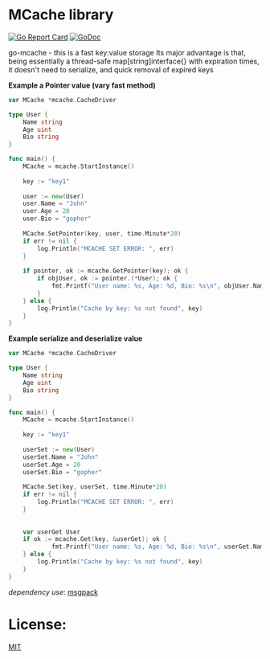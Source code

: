 # MCache library

[![Go Report Card](https://goreportcard.com/badge/github.com/OrlovEvgeny/go-mcache)](https://goreportcard.com/report/github.com/OrlovEvgeny/go-mcache)
[![GoDoc](https://godoc.org/github.com/OrlovEvgeny/go-mcache?status.svg)](https://godoc.org/github.com/OrlovEvgeny/go-mcache)

go-mcache - this is a fast key:value storage
Its major advantage is that, being essentially a thread-safe map[string]interface{} with expiration times, it doesn't need to serialize, and quick removal of expired keys



**Example a Pointer value (vary fast method)**

```go
var MCache *mcache.CacheDriver

type User {
	Name string
	Age uint
	Bio string
}

func main() {
	MCache = mcache.StartInstance()
	
	key := "key1"
	
	user := new(User)
	user.Name = "John"
	user.Age = 20
	user.Bio = "gopher"
	
	MCache.SetPointer(key, user, time.Minute*20)
	if err != nil {
		log.Println("MCACHE SET ERROR: ", err)
	}
	
	if pointer, ok := mcache.GetPointer(key); ok {
		if objUser, ok := pointer.(*User); ok {
			fmt.Printf("User name: %s, Age: %d, Bio: %s\n", objUser.Name, objUser.Age, objUser,Bio)
		}
	} else {
		log.Println("Cache by key: %s not found", key)
	}
}
```



**Example serialize and deserialize value**
```go
var MCache *mcache.CacheDriver

type User {
	Name string
	Age uint
	Bio string
}

func main() {
	MCache = mcache.StartInstance()
	
	key := "key1"
	
	userSet := new(User)
	userSet.Name = "John"
	userSet.Age = 20
	userSet.Bio = "gopher"
	
	MCache.Set(key, userSet, time.Minute*20)
	if err != nil {
		log.Println("MCACHE SET ERROR: ", err)
	}
	
	
	var userGet User
	if ok := mcache.Get(key, &userGet); ok {
            fmt.Printf("User name: %s, Age: %d, Bio: %s\n", userGet.Name, userGet.Age, userGet,Bio)
    } else {
    	log.Println("Cache by key: %s not found", key)
    }
}
```


*dependency use*: [msgpack](https://github.com/vmihailenco/msgpack)

# License:

[MIT](LICENSE)